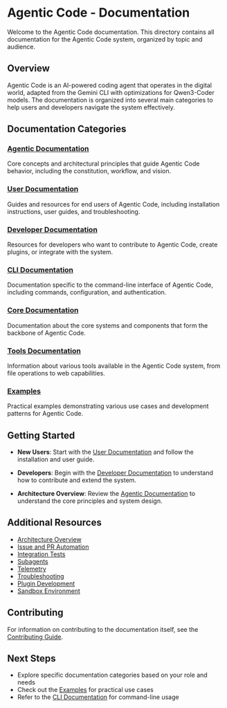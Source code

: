 # Agentic Code - Documentation

Welcome to the Agentic Code documentation. This directory contains all documentation for the Agentic Code system, organized by topic and audience.

## Overview

Agentic Code is an AI-powered coding agent that operates in the digital world, adapted from the Gemini CLI with optimizations for Qwen3-Coder models. The documentation is organized into several main categories to help users and developers navigate the system effectively.

## Documentation Categories

### [Agentic Documentation](./agentic/README.md)
Core concepts and architectural principles that guide Agentic Code behavior, including the constitution, workflow, and vision.

### [User Documentation](./user/README.md)
Guides and resources for end users of Agentic Code, including installation instructions, user guides, and troubleshooting.

### [Developer Documentation](./developer/README.md)
Resources for developers who want to contribute to Agentic Code, create plugins, or integrate with the system.

### [CLI Documentation](./cli/README.md)
Documentation specific to the command-line interface of Agentic Code, including commands, configuration, and authentication.

### [Core Documentation](./core/README.md)
Documentation about the core systems and components that form the backbone of Agentic Code.

### [Tools Documentation](./tools/README.md)
Information about various tools available in the Agentic Code system, from file operations to web capabilities.

### [Examples](./examples/README.md)
Practical examples demonstrating various use cases and development patterns for Agentic Code.

## Getting Started

- **New Users**: Start with the [User Documentation](./user/README.md) and follow the installation and user guide.

- **Developers**: Begin with the [Developer Documentation](./developer/README.md) to understand how to contribute and extend the system.

- **Architecture Overview**: Review the [Agentic Documentation](./agentic/README.md) to understand the core principles and system design.

## Additional Resources

- [Architecture Overview](./agentic/architecture.md)
- [Issue and PR Automation](./agentic/issue-and-pr-automation.md) <!-- TODO: Ensure page exists and index references it -->
- [Integration Tests](./agentic/integration-tests.md) <!-- TODO: Create this page or update link -->
- [Subagents](./agentic/subagents.md) <!-- TODO: Create this page or update link -->
- [Telemetry](./agentic/telemetry.md)
- [Troubleshooting](./user/troubleshooting.md)
- [Plugin Development](./developer/plugin-development.md)
- [Sandbox Environment](./agentic/sandbox.md) <!-- TODO: Ensure page exists and index references it -->

## Contributing

For information on contributing to the documentation itself, see the [Contributing Guide](./developer/contributing.md).

## Next Steps

- Explore specific documentation categories based on your role and needs
- Check out the [Examples](./examples/README.md) for practical use cases
- Refer to the [CLI Documentation](./cli/README.md) for command-line usage